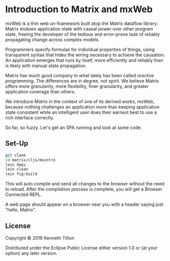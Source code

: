 # Introduction to Matrix and mxWeb

mxWeb is a thin web un-framework built atop the Matrix dataflow library. Matrix endows application state with causal power over other program state, freeing the developer of the tedious and error-prone task of reliably propagating change across complex models.

Programmers specify formulas for individual properties of things, using transparent syntax that hides the wiring necessary to achieve the causation. An application emerges that runs by itself, more efficiently and reliably than is likely with manual state propagation.

Matrix has much good company in what lately has been called _reactive programming_. The differences are in degree, not spirit. We believe Matrix offers more granularity, more flexibility, finer granularity, and greater application coverage than others.

We introduce Matrix in the context of one of its derived works, mxWeb, because nothing challenges an application more than keeping application state consistent while an intelligent user does their earnest best to use a rich interface correctly.

So far, so fuzzy. Let's get an SPA running and look at some code. 

## Set-Up

````bash
git clone 
cd matrix/cljs/mxintro
lein deps
lein clean
lein fig:build
````
This will auto compile and send all changes to the browser without the
need to reload. After the compilation process is complete, you will
get a Browser Connected REPL.

A web page should appear on a browser near you with a header saying just "hello, Matrix".




## License

Copyright © 2018 Kenneth Tilton

Distributed under the Eclipse Public License either version 1.0 or (at your option) any later version.
